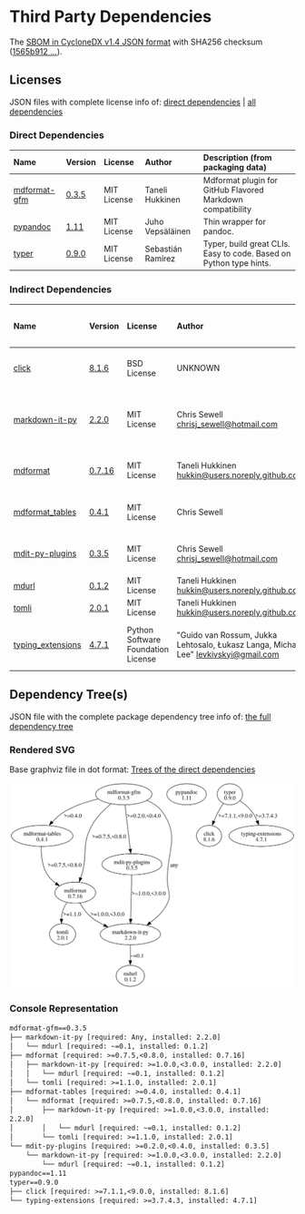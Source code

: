 # Third Party Dependencies

<!--[[[fill sbom_sha256()]]]-->
The [SBOM in CycloneDX v1.4 JSON format](https://git.sr.ht/~sthagen/kohtaaminen/blob/default/sbom/cdx.json) with SHA256 checksum ([1565b912 ...](https://git.sr.ht/~sthagen/kohtaaminen/blob/default/sbom/cdx.json.sha256 "sha256:1565b912fa0ae02921a024cb2d6c42b22bd8908d56721dc76746d1dcc8ffbd58")).
<!--[[[end]]] (checksum: d584c8921df2496d68cfdd976e561adc)-->
## Licenses 

JSON files with complete license info of: [direct dependencies](direct-dependency-licenses.json) | [all dependencies](all-dependency-licenses.json)

### Direct Dependencies

<!--[[[fill direct_dependencies_table()]]]-->
| Name                                                     | Version                                               | License     | Author            | Description (from packaging data)                                  |
|:---------------------------------------------------------|:------------------------------------------------------|:------------|:------------------|:-------------------------------------------------------------------|
| [mdformat-gfm](https://github.com/hukkinj1/mdformat-gfm) | [0.3.5](https://pypi.org/project/mdformat-gfm/0.3.5/) | MIT License | Taneli Hukkinen   | Mdformat plugin for GitHub Flavored Markdown compatibility         |
| [pypandoc](https://github.com/JessicaTegner/pypandoc)    | [1.11](https://pypi.org/project/pypandoc/1.11/)       | MIT License | Juho Vepsäläinen  | Thin wrapper for pandoc.                                           |
| [typer](https://github.com/tiangolo/typer)               | [0.9.0](https://pypi.org/project/typer/0.9.0/)        | MIT License | Sebastián Ramírez | Typer, build great CLIs. Easy to code. Based on Python type hints. |
<!--[[[end]]] (checksum: 7f96ec7d2e5ec9fdd2cbcb688582b5b1)-->

### Indirect Dependencies

<!--[[[fill indirect_dependencies_table()]]]-->
| Name                                                                  | Version                                                    | License                            | Author                                                                                | Description (from packaging data)                         |
|:----------------------------------------------------------------------|:-----------------------------------------------------------|:-----------------------------------|:--------------------------------------------------------------------------------------|:----------------------------------------------------------|
| [click](https://palletsprojects.com/p/click/)                         | [8.1.6](https://pypi.org/project/click/8.1.6/)             | BSD License                        | UNKNOWN                                                                               | Composable command line interface toolkit                 |
| [markdown-it-py](https://github.com/executablebooks/markdown-it-py)   | [2.2.0](https://pypi.org/project/markdown-it-py/2.2.0/)    | MIT License                        | Chris Sewell <chrisj_sewell@hotmail.com>                                              | Python port of markdown-it. Markdown parsing, done right! |
| [mdformat](https://github.com/executablebooks/mdformat)               | [0.7.16](https://pypi.org/project/mdformat/0.7.16/)        | MIT License                        | Taneli Hukkinen <hukkin@users.noreply.github.com>                                     | CommonMark compliant Markdown formatter                   |
| [mdformat_tables](https://github.com/executablebooks/mdformat-tables) | [0.4.1](https://pypi.org/project/mdformat_tables/0.4.1/)   | MIT License                        | Chris Sewell                                                                          | An mdformat plugin for rendering tables.                  |
| [mdit-py-plugins](https://github.com/executablebooks/mdit-py-plugins) | [0.3.5](https://pypi.org/project/mdit-py-plugins/0.3.5/)   | MIT License                        | Chris Sewell <chrisj_sewell@hotmail.com>                                              | Collection of plugins for markdown-it-py                  |
| [mdurl](https://github.com/executablebooks/mdurl)                     | [0.1.2](https://pypi.org/project/mdurl/0.1.2/)             | MIT License                        | Taneli Hukkinen <hukkin@users.noreply.github.com>                                     | Markdown URL utilities                                    |
| [tomli](https://github.com/hukkin/tomli)                              | [2.0.1](https://pypi.org/project/tomli/2.0.1/)             | MIT License                        | Taneli Hukkinen <hukkin@users.noreply.github.com>                                     | A lil' TOML parser                                        |
| [typing_extensions](https://github.com/python/typing_extensions)      | [4.7.1](https://pypi.org/project/typing_extensions/4.7.1/) | Python Software Foundation License | "Guido van Rossum, Jukka Lehtosalo, Łukasz Langa, Michael Lee" <levkivskyi@gmail.com> | Backported and Experimental Type Hints for Python 3.7+    |
<!--[[[end]]] (checksum: 7c2ca17941bb80a0a7bee0c8b2c2645a)-->

## Dependency Tree(s)

JSON file with the complete package dependency tree info of: [the full dependency tree](package-dependency-tree.json)

### Rendered SVG

Base graphviz file in dot format: [Trees of the direct dependencies](package-dependency-tree.dot.txt)

<img src="./package-dependency-tree.svg" alt="Trees of the direct dependencies" title="Trees of the direct dependencies"/>

### Console Representation

<!--[[[fill dependency_tree_console_text()]]]-->
````console
mdformat-gfm==0.3.5
├── markdown-it-py [required: Any, installed: 2.2.0]
│   └── mdurl [required: ~=0.1, installed: 0.1.2]
├── mdformat [required: >=0.7.5,<0.8.0, installed: 0.7.16]
│   ├── markdown-it-py [required: >=1.0.0,<3.0.0, installed: 2.2.0]
│   │   └── mdurl [required: ~=0.1, installed: 0.1.2]
│   └── tomli [required: >=1.1.0, installed: 2.0.1]
├── mdformat-tables [required: >=0.4.0, installed: 0.4.1]
│   └── mdformat [required: >=0.7.5,<0.8.0, installed: 0.7.16]
│       ├── markdown-it-py [required: >=1.0.0,<3.0.0, installed: 2.2.0]
│       │   └── mdurl [required: ~=0.1, installed: 0.1.2]
│       └── tomli [required: >=1.1.0, installed: 2.0.1]
└── mdit-py-plugins [required: >=0.2.0,<0.4.0, installed: 0.3.5]
    └── markdown-it-py [required: >=1.0.0,<3.0.0, installed: 2.2.0]
        └── mdurl [required: ~=0.1, installed: 0.1.2]
pypandoc==1.11
typer==0.9.0
├── click [required: >=7.1.1,<9.0.0, installed: 8.1.6]
└── typing-extensions [required: >=3.7.4.3, installed: 4.7.1]
````
<!--[[[end]]] (checksum: 86f052346cb2b5bac69b4a5d228f850a)-->
